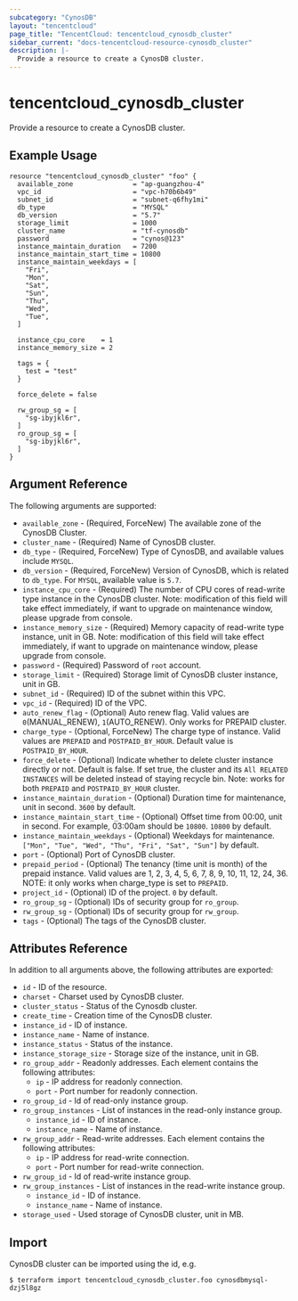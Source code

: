 ```yaml
---
subcategory: "CynosDB"
layout: "tencentcloud"
page_title: "TencentCloud: tencentcloud_cynosdb_cluster"
sidebar_current: "docs-tencentcloud-resource-cynosdb_cluster"
description: |-
  Provide a resource to create a CynosDB cluster.
---
```


# tencentcloud_cynosdb_cluster

Provide a resource to create a CynosDB cluster.

## Example Usage

```hcl
resource "tencentcloud_cynosdb_cluster" "foo" {
  available_zone               = "ap-guangzhou-4"
  vpc_id                       = "vpc-h70b6b49"
  subnet_id                    = "subnet-q6fhy1mi"
  db_type                      = "MYSQL"
  db_version                   = "5.7"
  storage_limit                = 1000
  cluster_name                 = "tf-cynosdb"
  password                     = "cynos@123"
  instance_maintain_duration   = 7200
  instance_maintain_start_time = 10800
  instance_maintain_weekdays = [
    "Fri",
    "Mon",
    "Sat",
    "Sun",
    "Thu",
    "Wed",
    "Tue",
  ]

  instance_cpu_core    = 1
  instance_memory_size = 2

  tags = {
    test = "test"
  }

  force_delete = false

  rw_group_sg = [
    "sg-ibyjkl6r",
  ]
  ro_group_sg = [
    "sg-ibyjkl6r",
  ]
}
```

## Argument Reference

The following arguments are supported:

* `available_zone` - (Required, ForceNew) The available zone of the CynosDB Cluster.
* `cluster_name` - (Required) Name of CynosDB cluster.
* `db_type` - (Required, ForceNew) Type of CynosDB, and available values include `MYSQL`.
* `db_version` - (Required, ForceNew) Version of CynosDB, which is related to `db_type`. For `MYSQL`, available value is `5.7`.
* `instance_cpu_core` - (Required) The number of CPU cores of read-write type instance in the CynosDB cluster. Note: modification of this field will take effect immediately, if want to upgrade on maintenance window, please upgrade from console.
* `instance_memory_size` - (Required) Memory capacity of read-write type instance, unit in GB. Note: modification of this field will take effect immediately, if want to upgrade on maintenance window, please upgrade from console.
* `password` - (Required) Password of `root` account.
* `storage_limit` - (Required) Storage limit of CynosDB cluster instance, unit in GB.
* `subnet_id` - (Required) ID of the subnet within this VPC.
* `vpc_id` - (Required) ID of the VPC.
* `auto_renew_flag` - (Optional) Auto renew flag. Valid values are `0`(MANUAL_RENEW), `1`(AUTO_RENEW). Only works for PREPAID cluster.
* `charge_type` - (Optional, ForceNew) The charge type of instance. Valid values are `PREPAID` and `POSTPAID_BY_HOUR`. Default value is `POSTPAID_BY_HOUR`.
* `force_delete` - (Optional) Indicate whether to delete cluster instance directly or not. Default is false. If set true, the cluster and its `All RELATED INSTANCES` will be deleted instead of staying recycle bin. Note: works for both `PREPAID` and `POSTPAID_BY_HOUR` cluster.
* `instance_maintain_duration` - (Optional) Duration time for maintenance, unit in second. `3600` by default.
* `instance_maintain_start_time` - (Optional) Offset time from 00:00, unit in second. For example, 03:00am should be `10800`. `10800` by default.
* `instance_maintain_weekdays` - (Optional) Weekdays for maintenance. `["Mon", "Tue", "Wed", "Thu", "Fri", "Sat", "Sun"]` by default.
* `port` - (Optional) Port of CynosDB cluster.
* `prepaid_period` - (Optional) The tenancy (time unit is month) of the prepaid instance. Valid values are 1, 2, 3, 4, 5, 6, 7, 8, 9, 10, 11, 12, 24, 36. NOTE: it only works when charge_type is set to `PREPAID`.
* `project_id` - (Optional) ID of the project. `0` by default.
* `ro_group_sg` - (Optional) IDs of security group for `ro_group`.
* `rw_group_sg` - (Optional) IDs of security group for `rw_group`.
* `tags` - (Optional) The tags of the CynosDB cluster.

## Attributes Reference

In addition to all arguments above, the following attributes are exported:

* `id` - ID of the resource.
* `charset` - Charset used by CynosDB cluster.
* `cluster_status` - Status of the Cynosdb cluster.
* `create_time` - Creation time of the CynosDB cluster.
* `instance_id` - ID of instance.
* `instance_name` - Name of instance.
* `instance_status` - Status of the instance.
* `instance_storage_size` - Storage size of the instance, unit in GB.
* `ro_group_addr` - Readonly addresses. Each element contains the following attributes:
  * `ip` - IP address for readonly connection.
  * `port` - Port number for readonly connection.
* `ro_group_id` - Id of read-only instance group.
* `ro_group_instances` - List of instances in the read-only instance group.
  * `instance_id` - ID of instance.
  * `instance_name` - Name of instance.
* `rw_group_addr` - Read-write addresses. Each element contains the following attributes:
  * `ip` - IP address for read-write connection.
  * `port` - Port number for read-write connection.
* `rw_group_id` - Id of read-write instance group.
* `rw_group_instances` - List of instances in the read-write instance group.
  * `instance_id` - ID of instance.
  * `instance_name` - Name of instance.
* `storage_used` - Used storage of CynosDB cluster, unit in MB.


## Import

CynosDB cluster can be imported using the id, e.g.

```
$ terraform import tencentcloud_cynosdb_cluster.foo cynosdbmysql-dzj5l8gz
```

